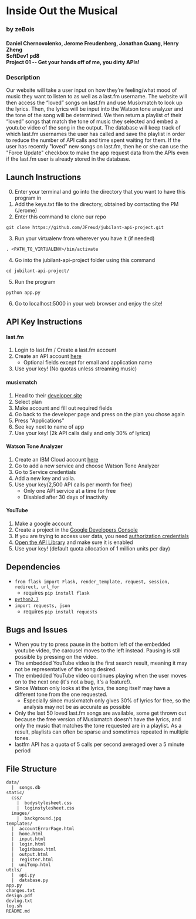 # Inside Out the Musical
### by zeBois
#### Daniel Chernovolenko, Jerome Freudenberg, Jonathan Quang, Henry Zheng<br>SoftDev1 pd8<br>Project 01 -- Get your hands off of me, you dirty APIs!

### Description

Our website will take a user input on how they’re feeling/what mood of music they want to listen to as well as a last.fm username. The website will then access the “loved” songs on last.fm and use Musixmatch to look up the lyrics. Then, the lyrics will be input into the Watson tone analyzer and the tone of the song will be determined. We then return a playlist of their “loved” songs that match the tone of music they selected and embed a youtube video of the song in the output. The database will keep track of which last.fm usernames the user has called and save the playlist in order to reduce the number of API calls and time spent waiting for them. If the user has recently "loved" new songs on last.fm, then he or she can use the "Force Update" checkbox to make the app request data from the APIs even if the last.fm user is already stored in the database.

## Launch Instructions


0. Enter your terminal and go into the directory that you want to have this program in
1. Add the keys.txt file to the directory, obtained by contacting the PM (Jerome)
2. Enter this command to clone our repo
```
git clone https://github.com/JFreud/jubilant-api-project.git
```
3. Run your virtualenv from wherever you have it (if needed)
```
. <PATH_TO_VIRTUALENV>/bin/activate
```
4. Go into the jubilant-api-project folder using this command
```
cd jubilant-api-project/
```
5. Run the program
```
python app.py
```
6. Go to localhost:5000 in your web browser and enjoy the site!


## API Key Instructions

#### last.fm
1. Login to last.fm / Create a last.fm account
1. Create an API account [here](https://www.last.fm/api/account/create)
    * Optional fields except for email and application name
2. Use your key! (No quotas unless streaming music)
#### musixmatch
1. Head to their [developer site](https://developer.musixmatch.com/plans)
2. Select plan
3. Make account and fill out required fields
4. Go back to the developer page and press on the plan you chose again
5. Press "Applications"
6. See key next to name of app
5. Use your key! (2k API calls daily and only 30% of lyrics)
#### Watson Tone Analyzer
1. Create an IBM Cloud account [here](https://console.bluemix.net/registration/?target=%2Fdeveloper%2Fwatson%2Fcreate-project%3Fservices%3Dtone_analyzer%26hideTours%3Dtrue&cm_mmc%3DOSocial_Tumblr-_-Watson%2BCore_Watson%2BCore%2B-%2BPlatform-_-WW_WW-_-wdc-ref%26cm_mmc%3DOSocial_Tumblr-_-Watson%2BCore_Watson%2BCore%2B-%2BPlatform-_-WW_WW-_-wdc-ref%26cm_mmca1%3D000000OF%26cm_mmca2%3D10000409&cm_mc_uid=85682610252115107975529&cm_mc_sid_50200000=1511628693&cm_mc_sid_52640000=1511628693)
2. Go to add a new service and choose Watson Tone Analyzer
3. Go to Service credentials
4. Add a new key and voila.
5. Use your key(2,500 API calls per month for free)
    * Only one API service at a time for free
    * Disabled after 30 days of inactivity
#### YouTube
1. Make a google account
2. Create a project in the [Google Developers Console](https://console.developers.google.com)
3. If you are trying to access user data, you need [authorization credentials](https://developers.google.com/youtube/registering_an_application)
4. [Open the API Library](https://console.developers.google.com/apis/library?project=_) and make sure it is enabled
5. Use your key! (default quota allocation of 1 million units per day)

## Dependencies
* `from flask import Flask, render_template, request, session, redirect, url_for`
  * requires `pip install flask`
* [`python2.7`](https://www.python.org/download/releases/2.7/)
* `import requests, json`
  * requires `pip install requests`

## Bugs and Issues
* When you try to press pause in the bottom left of the embedded youtube video, the carousel moves to the left instead. Pausing is still possible by pressing on the video.
* The embedded YouTube video is the first search result, meaning it may not be representative of the song desired.
* The embedded YouTube video continues playing when the user moves on to the next one (it's not a bug, it's a feature!).
* Since Watson only looks at the lyrics, the song itself may have a different tone from the one requested.
  * Especially since musixmatch only gives 30% of lyrics for free, so the analysis may not be as accurate as possible
* Only the last 50 loved last.fm songs are available, some get thrown out because the free version of Musixmatch doesn't have the lyrics, and only the music that matches the tone requested are in a playlist. As a result, playlists can often be sparse and sometimes repeated in multiple tones.
* lastfm API has a quota of 5 calls per second averaged over a 5 minute period

## File Structure
```
data/
  |  songs.db
static/
  css/
    |  bodystylesheet.css
    |  loginstylesheet.css
  images/
    |  background.jpg
templates/
  |  accountErrorPage.html
  |  home.html
  |  input.html
  |  login.html
  |  loginbase.html
  |  output.html
  |  register.html
  |  uniTemp.html
utils/
  |  api.py
  |  database.py
app.py
changes.txt
design.pdf
devlog.txt
log.sh
README.md
```
